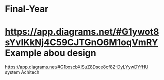 # Final-Year
# https://app.diagrams.net/#G1ywot8sYvIKkNj4C59CJTGnO6M1oqVmRY Example abou design
https://app.diagrams.net/#G1bxscbXISuZ8Dsce8cf8Z-DyLYywDYfHU system Achitech
